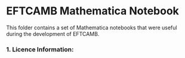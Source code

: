 EFTCAMB Mathematica Notebook
============================

This folder contains a set of Mathematica notebooks that were useful during the development of EFTCAMB.

### 1. Licence Information:
